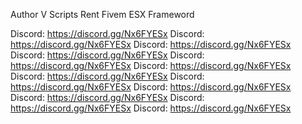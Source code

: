 Author V Scripts Rent Fivem ESX Frameword

Discord: https://discord.gg/Nx6FYESx
Discord: https://discord.gg/Nx6FYESx
Discord: https://discord.gg/Nx6FYESx
Discord: https://discord.gg/Nx6FYESx
Discord: https://discord.gg/Nx6FYESx
Discord: https://discord.gg/Nx6FYESx
Discord: https://discord.gg/Nx6FYESx
Discord: https://discord.gg/Nx6FYESx
Discord: https://discord.gg/Nx6FYESx
Discord: https://discord.gg/Nx6FYESx
Discord: https://discord.gg/Nx6FYESx
Discord: https://discord.gg/Nx6FYESx
